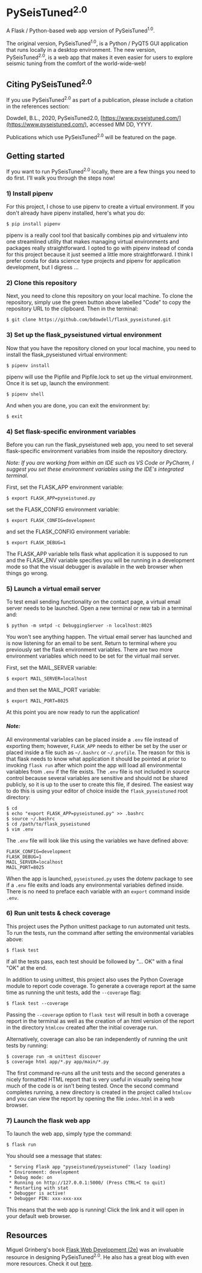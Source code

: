 # PySeisTuned<sup>2.0</sup>
A Flask / Python-based web app version of PySeisTuned<sup>1.0</sup>.

The original version, PySeisTuned<sup>1.0</sup>, is a Python / PyQT5 GUI application that runs locally in a desktop 
environment. The new version, PySeisTuned<sup>2.0</sup>, is a web app that makes it even easier for users to explore 
seismic tuning from the comfort of the world-wide-web!

## Citing PySeisTuned<sup>2.0</sup>
If you use PySeisTuned<sup>2.0</sup> as part of a publication, please include a citation in the references section:

Dowdell, B.L., 2020, PySeisTuned2.0, [https://www.pyseistuned.com/](https://www.pyseistuned.com/), accessed MM DD, YYYY.

Publications which use PySeisTuned<sup>2.0</sup> will be featured on the page.

## Getting started
If you want to run PySeisTuned<sup>2.0</sup> locally, there are a few things you need to do first. I'll walk you through 
the steps now!

### 1) Install pipenv
For this project, I chose to use pipenv to create a virtual environment. If you don't already have pipenv installed, 
here's what you do:

`$ pip install pipenv`

pipenv is a really cool tool that basically combines pip and virtualenv into one streamlined utility that makes managing 
virtual environments and packages really straightforward. I opted to go with pipenv instead of conda for this project 
because it just seemed a little more straightforward. I think I prefer conda for data science type projects and pipenv 
for application development, but I digress ...

### 2) Clone this repository
Next, you need to clone this repository on your local machine. To clone the repository, simply use the green button 
above labelled "Code" to copy the repository URL to the clipboard. Then in the terminal:

`$ git clone https://github.com/bdowdell/flask_pyseistuned.git`

### 3) Set up the flask_pyseistuned virtual environment
Now that you have the repository cloned on your local machine, you need to install the flask_pyseistuned virtual 
environment:

`$ pipenv install`

pipenv will use the Pipfile and Pipfile.lock to set up the virtual environment. Once it is set up, launch the 
environment:

`$ pipenv shell`

And when you are done, you can exit the environment by:

`$ exit`

### 4) Set flask-specific environment variables
Before you can run the flask_pyseistuned web app, you need to set several flask-specific environment variables from 
inside the repository directory. 

*Note: If you are working from within an IDE such as VS Code or PyCharm, I suggest you set these environment variables 
using the IDE's integrated terminal.*

First, set the FLASK_APP environment variable:

`$ export FLASK_APP=pyseistuned.py`

set the FLASK_CONFIG environment variable:

`$ export FLASK_CONFIG=development`

and set the FLASK_CONFIG environment variable:

`$ export FLASK_DEBUG=1`

The FLASK_APP variable tells flask what application it is supposed to run and the FLASK_ENV variable specifies you will 
be running in a development mode so that the visual debugger is available in the web browser when things go wrong.

### 5) Launch a virtual email server
To test email sending functionality on the contact page, a virtual email server needs to be launched. Open a new 
terminal or new tab in a terminal and:

`$ python -m smtpd -c DebuggingServer -n localhost:8025`

You won't see anything happen. The virtual email server has launched and is now listening for an email to be sent. 
Return to terminal where you previously set the flask environment variables. There are two more environment variables 
which need to be set for the virtual mail server.

First, set the MAIL_SERVER variable:

`$ export MAIL_SERVER=localhost`

and then set the MAIL_PORT variable:

`$ export MAIL_PORT=8025`

At this point you are now ready to run the application!

#### *Note:*

All environmental variables can be placed inside a `.env` file instead of exporting them; however, `FLASK_APP` 
needs to either be set by the user or placed inside a file such as `~/.bashrc` or `~/.profile`. The reason for this is 
that flask needs to know what application it should be pointed at prior to invoking `flask run` after which point the 
app will load all environmental variables from `.env` if the file exists. The `.env` file is not included in source 
control because several variables are sensitive and should not be shared publicly, so it is up to the user to create 
this file, if desired. The easiest way to do this is using your editor of choice inside the `flask_pyseistuned` root 
directory:

```
$ cd
$ echo "export FLASK_APP=pyseistuned.py" >> .bashrc
$ source ~/.bashrc
$ cd /path/to/flask_pyseistuned
$ vim .env
```

The `.env` file will look like this using the variables we have defined above:

```
FLASK_CONFIG=development
FLASK_DEBUG=1
MAIL_SERVER=localhost
MAIL_PORT=8025
```

When the app is launched, `pyseistuned.py` uses the dotenv package to see if a `.env` file exits and loads any 
environmental variables defined inside. There is no need to preface each variable with an `export` command inside 
`.env`.

### 6) Run unit tests & check coverage
This project uses the Python unittest package to run automated unit tests. To run the tests, run the command after 
setting the environmental variables above:

`$ flask test`

If all the tests pass, each test should be followed by "... OK" with a final "OK" at the end.

In addition to using unittest, this project also uses the Python Coverage module to report code coverage. To generate 
a coverage report at the same time as running the unit tests, add the `--coverage` flag:

`$ flask test --coverage`

Passing the `--coverage` option to `flask test` will result in both a coverage report in the terminal as 
well as the creation of an html version of the report in the directory `htmlcov` created after the initial coverage run.

Alternatively, coverage can also be ran independently of running the unit tests by running:

```
$ coverage run -m unittest discover
$ coverage html app/*.py app/main/*.py
```

The first command re-runs all the unit tests and the second generates a nicely formatted HTML report that is very useful 
in visually seeing how much of the code is or isn't being tested. Once the second command completes running, a new 
directory is created in the project called `htmlcov` and you can view the report by opening the file `index.html` in a 
web browser.

### 7) Launch the flask web app
To launch the web app, simply type the command:

`$ flask run`

You should see a message that states:

```
 * Serving Flask app "pyseistuned/pyseistuned" (lazy loading)
 * Environment: development
 * Debug mode: on
 * Running on http://127.0.0.1:5000/ (Press CTRL+C to quit)
 * Restarting with stat
 * Debugger is active!
 * Debugger PIN: xxx-xxx-xxx
```
This means that the web app is running! Click the link and it will open in your default web browser.

## Resources
Miguel Grinberg's book 
[Flask Web Development (2e)](https://www.oreilly.com/library/view/flask-web-development/9781491991725/) 
was an invaluable resource in designing PySeisTuned<sup>2.0</sup>. He also has a great blog with even more resources. 
Check it out [here](blog.miguelgrinberg.com).
